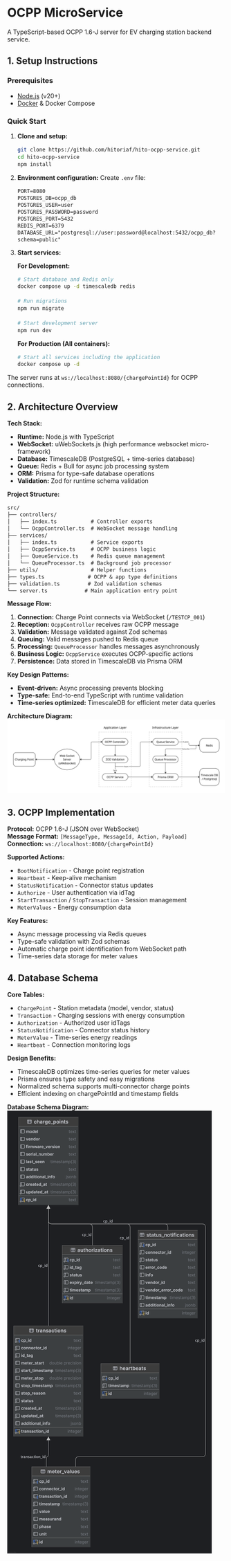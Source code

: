 # OCPP MicroService

A TypeScript-based OCPP 1.6-J server for EV charging station backend service.

## 1. Setup Instructions

### Prerequisites
- [Node.js](https://nodejs.org/) (v20+)
- [Docker](https://www.docker.com/products/docker-desktop/) & Docker Compose

### Quick Start

1. **Clone and setup:**
   ```bash
   git clone https://github.com/hitoriaf/hito-ocpp-service.git
   cd hito-ocpp-service
   npm install
   ```

2. **Environment configuration:**
   Create `.env` file:
   ```env
   PORT=8080
   POSTGRES_DB=ocpp_db
   POSTGRES_USER=user
   POSTGRES_PASSWORD=password
   POSTGRES_PORT=5432
   REDIS_PORT=6379
   DATABASE_URL="postgresql://user:password@localhost:5432/ocpp_db?schema=public"
   ```

3. **Start services:**

   **For Development:**
   ```bash
   # Start database and Redis only
   docker compose up -d timescaledb redis
   
   # Run migrations
   npm run migrate
   
   # Start development server
   npm run dev
   ```

   **For Production (All containers):**
   ```bash
   # Start all services including the application
   docker compose up -d
   ```

The server runs at `ws://localhost:8080/{chargePointId}` for OCPP connections.

## 2. Architecture Overview

**Tech Stack:**
- **Runtime:** Node.js with TypeScript
- **WebSocket:** uWebSockets.js (high performance websocket micro-framework)
- **Database:** TimescaleDB (PostgreSQL + time-series database)
- **Queue:** Redis + Bull for async job processing system
- **ORM:** Prisma for type-safe database operations
- **Validation:** Zod for runtime schema validation

**Project Structure:**
```
src/
├── controllers/
│   ├── index.ts           # Controller exports
│   └── OcppController.ts  # WebSocket message handling
├── services/
│   ├── index.ts           # Service exports  
│   ├── OcppService.ts     # OCPP business logic
│   ├── QueueService.ts    # Redis queue management
│   └── QueueProcessor.ts  # Background job processor
├── utils/                 # Helper functions
├── types.ts              # OCPP & app type definitions
├── validation.ts         # Zod validation schemas
└── server.ts            # Main application entry point
```

**Message Flow:**
1. **Connection:** Charge Point connects via WebSocket (`/TESTCP_001`)
2. **Reception:** `OcppController` receives raw OCPP message
3. **Validation:** Message validated against Zod schemas
4. **Queuing:** Valid messages pushed to Redis queue
5. **Processing:** `QueueProcessor` handles messages asynchronously
6. **Business Logic:** `OcppService` executes OCPP-specific actions
7. **Persistence:** Data stored in TimescaleDB via Prisma ORM

**Key Design Patterns:**
- **Event-driven:** Async processing prevents blocking
- **Type-safe:** End-to-end TypeScript with runtime validation
- **Time-series optimized:** TimescaleDB for efficient meter data queries

**Architecture Diagram:**
![Diagram](architecture.jpg)

## 3. OCPP Implementation

**Protocol:** OCPP 1.6-J (JSON over WebSocket)  
**Message Format:** `[MessageType, MessageId, Action, Payload]`  
**Connection:** `ws://localhost:8080/{chargePointId}`

**Supported Actions:**
- `BootNotification` - Charge point registration
- `Heartbeat` - Keep-alive mechanism  
- `StatusNotification` - Connector status updates
- `Authorize` - User authentication via idTag
- `StartTransaction` / `StopTransaction` - Session management
- `MeterValues` - Energy consumption data

**Key Features:**
- Async message processing via Redis queues
- Type-safe validation with Zod schemas
- Automatic charge point identification from WebSocket path
- Time-series data storage for meter values

## 4. Database Schema

**Core Tables:**
- `ChargePoint` - Station metadata (model, vendor, status)
- `Transaction` - Charging sessions with energy consumption
- `Authorization` - Authorized user idTags
- `StatusNotification` - Connector status history
- `MeterValue` - Time-series energy readings
- `Heartbeat` - Connection monitoring logs

**Design Benefits:**
- TimescaleDB optimizes time-series queries for meter values
- Prisma ensures type safety and easy migrations
- Normalized schema supports multi-connector charge points
- Efficient indexing on chargePointId and timestamp fields

**Database Schema Diagram:**
![ER Diagram](voltron_db.png)